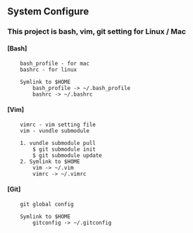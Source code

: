 ## System Configure 

### This project is **bash, vim, git** setting for Linux / Mac 

#### [Bash]
```
	bash_profile - for mac
	bashrc - for linux

	Symlink to $HOME
		bash_profile -> ~/.bash_profile
		bashrc -> ~/.bashrc
```

#### [Vim]
```
	vimrc - vim setting file
	vim - vundle submodule

	1. vundle submodule pull
		$ git submodule init
		$ git submodule update
	2. Symlink to $HOME
		vim -> ~/.vim
		vimrc -> ~/.vimrc
```

#### [Git]
```
	git global config

	Symlink to $HOME
		gitconfig -> ~/.gitconfig
```



